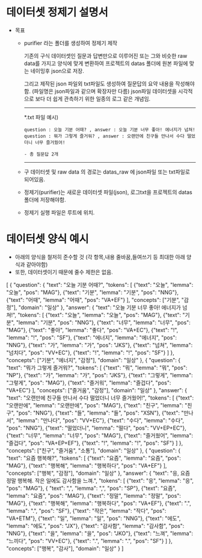 # 데이터셋 정제기 설명서

  * 목표 
    - purifier 라는 폴더를 생성하여 정제기 제작

      기존의 구식 데이터셋인 질문과 답변만으로 이루어진 또는 그와 비슷한 raw data를 가지고
      양식에 맞게 변환하여 프로젝트의 datas 폴더에 원본 파일에 맞는 네이밍후 json으로 저장.

      그리고 제작된 json 파일외 txt파일도 생성하여 질문답의 요약 내용을 작성해야함. (파일명은 json파일과 같으며 확장자만 다름) json파일 데이터셋을 시각적으로 보다 더 쉽게 관측하기 위한 일종의 로그 같은 개념임.

      ------------------------------------------------------------------------------------------- 
      *.txt 파일 예시)

          question : 오늘 기분 어때? , answer : 오늘 기분 너무 좋아! 에너지가 넘쳐!
          question : 뭐가 그렇게 즐거워? , answer : 오랜만에 친구들 만나서 수다 떨었더니 너무 즐거웠어!

          - 총 질문답 2개
      
      ------------------------------------------------------------------------------------------- 
    
    - 구 데이터셋 및 raw data 의 경로는 datas_raw 에 json파일 또는 txt파일로 되어있음.
    - 정제기(purifier)는 새로운 데이터셋 파일(json), 로그txt을 프로젝트의 datas 폴더에 저장해야함.
    - 정제기 실행 파일은 루트에 위치.

# 데이터셋 양식 예시

  * 아래의 양식을 철저히 준수할 것 (각 항목,내용 줄바꿈,들여쓰기 등 최대한 아래 양식과 같아야함)
  * 또한, 데이터셋이기 때문에 줄수 제한은 없음.

[
  {
    "question": {
      "text": "오늘 기분 어때?",
      "tokens": [
        {"text": "오늘", "lemma": "오늘", "pos": "MAG"},
        {"text": "기분", "lemma": "기분", "pos": "NNG"},
        {"text": "어때", "lemma": "어때", "pos": "VA+EF"}
      ],
      "concepts": ["기분", "감정"],
      "domain": "일상"
    },
    "answer": {
      "text": "오늘 기분 너무 좋아! 에너지가 넘쳐!",
      "tokens": [
        {"text": "오늘", "lemma": "오늘", "pos": "MAG"},
        {"text": "기분", "lemma": "기분", "pos": "NNG"},
        {"text": "너무", "lemma": "너무", "pos": "MAG"},
        {"text": "좋아", "lemma": "좋다", "pos": "VA+EC"},
        {"text": "!", "lemma": "!", "pos": "SF"},
        {"text": "에너지", "lemma": "에너지", "pos": "NNG"},
        {"text": "가", "lemma": "가", "pos": "JKS"},
        {"text": "넘쳐", "lemma": "넘치다", "pos": "VV+EC"},
        {"text": "!", "lemma": "!", "pos": "SF"}
      ]
    },
    "concepts": ["기분", "에너지", "감정"],
    "domain": "일상"
  },
  {
    "question": {
      "text": "뭐가 그렇게 즐거워?",
      "tokens": [
        {"text": "뭐", "lemma": "뭐", "pos": "NP"},
        {"text": "가", "lemma": "가", "pos": "JKS"},
        {"text": "그렇게", "lemma": "그렇게", "pos": "MAG"},
        {"text": "즐거워", "lemma": "즐겁다", "pos": "VA+EC"}
      ],
      "concepts": ["즐거움", "감정"],
      "domain": "일상"
    },
    "answer": {
      "text": "오랜만에 친구들 만나서 수다 떨었더니 너무 즐거웠어!",
      "tokens": [
        {"text": "오랜만에", "lemma": "오랜만에", "pos": "MAG"},
        {"text": "친구", "lemma": "친구", "pos": "NNG"},
        {"text": "들", "lemma": "들", "pos": "XSN"},
        {"text": "만나서", "lemma": "만나다", "pos": "VV+EC"},
        {"text": "수다", "lemma": "수다", "pos": "NNG"},
        {"text": "떨었더니", "lemma": "떨다", "pos": "VV+EP+EC"},
        {"text": "너무", "lemma": "너무", "pos": "MAG"},
        {"text": "즐거웠어", "lemma": "즐겁다", "pos": "VA+EP+EF"},
        {"text": "!", "lemma": "!", "pos": "SF"}
      ]
    },
    "concepts": ["친구", "즐거움", "소통"],
    "domain": "일상"
  },
  {
    "question": {
      "text": "요즘 행복해?",
      "tokens": [
        {"text": "요즘", "lemma": "요즘", "pos": "MAG"},
        {"text": "행복해", "lemma": "행복하다", "pos": "VA+EF"}
      ],
      "concepts": ["행복", "감정"],
      "domain": "일상"
    },
    "answer": {
      "text": "응, 요즘 정말 행복해. 작은 일에도 감사함을 느껴.",
      "tokens": [
        {"text": "응", "lemma": "응", "pos": "MAG"},
        { "text": ",", "lemma": ",", "pos": "SP"},
        {"text": "요즘", "lemma": "요즘", "pos": "MAG"},
        {"text": "정말", "lemma": "정말", "pos": "MAG"},
        {"text": "행복해", "lemma": "행복하다", "pos": "VA+EF"},
        {"text": ".", "lemma": ".", "pos": "SF"},
        {"text": "작은", "lemma": "작다", "pos": "VA+ETM"},
        {"text": "일", "lemma": "일", "pos": "NNG"},
        {"text": "에도", "lemma": "에도", "pos": "JX"},
        {"text": "감사함", "lemma": "감사함", "pos": "NNG"},
        {"text": "을", "lemma": "을", "pos": "JKO"},
        {"text": "느껴", "lemma": "느끼다", "pos": "VV+EC"},
        {"text": ".", "lemma": ".", "pos": "SF"}
      ]
    },
    "concepts": ["행복", "감사"],
    "domain": "일상"
  }
]


